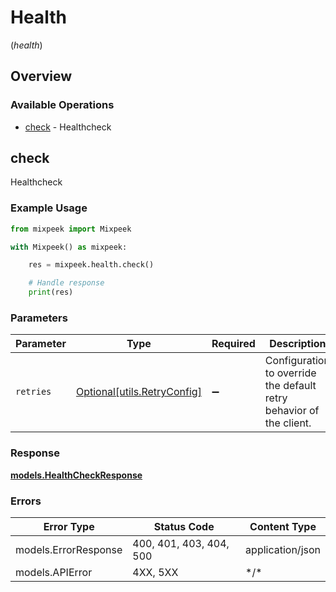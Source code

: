 # Health
(*health*)

## Overview

### Available Operations

* [check](#check) - Healthcheck

## check

Healthcheck

### Example Usage

```python
from mixpeek import Mixpeek

with Mixpeek() as mixpeek:

    res = mixpeek.health.check()

    # Handle response
    print(res)

```

### Parameters

| Parameter                                                           | Type                                                                | Required                                                            | Description                                                         |
| ------------------------------------------------------------------- | ------------------------------------------------------------------- | ------------------------------------------------------------------- | ------------------------------------------------------------------- |
| `retries`                                                           | [Optional[utils.RetryConfig]](../../models/utils/retryconfig.md)    | :heavy_minus_sign:                                                  | Configuration to override the default retry behavior of the client. |

### Response

**[models.HealthCheckResponse](../../models/healthcheckresponse.md)**

### Errors

| Error Type              | Status Code             | Content Type            |
| ----------------------- | ----------------------- | ----------------------- |
| models.ErrorResponse    | 400, 401, 403, 404, 500 | application/json        |
| models.APIError         | 4XX, 5XX                | \*/\*                   |